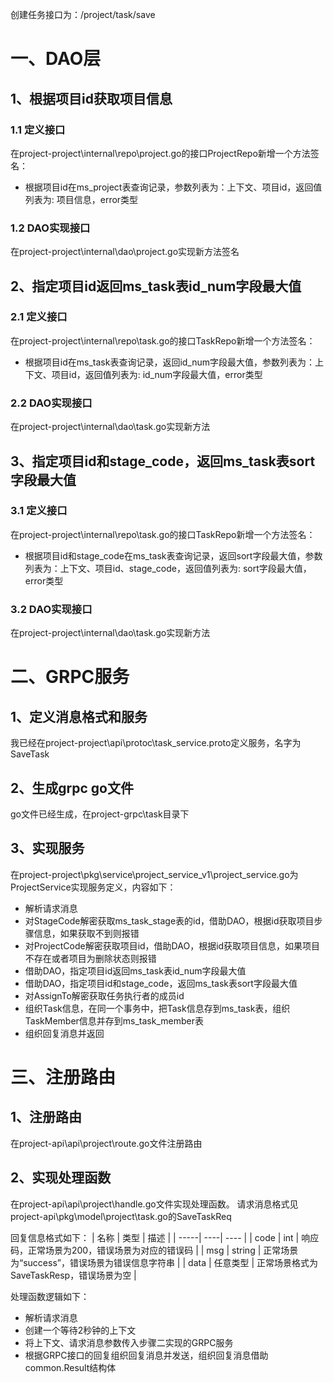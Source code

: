 创建任务接口为：/project/task/save

# 一、DAO层
## 1、根据项目id获取项目信息
### 1.1 定义接口
在project-project\internal\repo\project.go的接口ProjectRepo新增一个方法签名：
- 根据项目id在ms_project表查询记录，参数列表为：上下文、项目id，返回值列表为: 项目信息，error类型

### 1.2 DAO实现接口
在project-project\internal\dao\project.go实现新方法签名

## 2、指定项目id返回ms_task表id_num字段最大值
### 2.1 定义接口
在project-project\internal\repo\task.go的接口TaskRepo新增一个方法签名：
- 根据项目id在ms_task表查询记录，返回id_num字段最大值，参数列表为：上下文、项目id，返回值列表为: id_num字段最大值，error类型

### 2.2 DAO实现接口
在project-project\internal\dao\task.go实现新方法

## 3、指定项目id和stage_code，返回ms_task表sort字段最大值
### 3.1 定义接口
在project-project\internal\repo\task.go的接口TaskRepo新增一个方法签名：
- 根据项目id和stage_code在ms_task表查询记录，返回sort字段最大值，参数列表为：上下文、项目id、stage_code，返回值列表为: sort字段最大值，error类型

### 3.2 DAO实现接口
在project-project\internal\dao\task.go实现新方法

# 二、GRPC服务
## 1、定义消息格式和服务
我已经在project-project\api\protoc\task_service.proto定义服务，名字为SaveTask

## 2、生成grpc go文件
go文件已经生成，在project-grpc\task目录下

## 3、实现服务
在project-project\pkg\service\project_service_v1\project_service.go为ProjectService实现服务定义，内容如下：
- 解析请求消息
- 对StageCode解密获取ms_task_stage表的id，借助DAO，根据id获取项目步骤信息，如果获取不到则报错
- 对ProjectCode解密获取项目id，借助DAO，根据id获取项目信息，如果项目不存在或者项目为删除状态则报错
- 借助DAO，指定项目id返回ms_task表id_num字段最大值
- 借助DAO，指定项目id和stage_code，返回ms_task表sort字段最大值
- 对AssignTo解密获取任务执行者的成员id
- 组织Task信息，在同一个事务中，把Task信息存到ms_task表，组织TaskMember信息并存到ms_task_member表
- 组织回复消息并返回

# 三、注册路由
## 1、注册路由
在project-api\api\project\route.go文件注册路由

## 2、实现处理函数
在project-api\api\project\handle.go文件实现处理函数。
请求消息格式见project-api\pkg\model\project\task.go的SaveTaskReq

回复信息格式如下：
| 名称 | 类型 | 描述 |
| -----| ----| ---- |
| code | int | 响应码，正常场景为200，错误场景为对应的错误码 |
| msg | string  | 正常场景为“success”，错误场景为错误信息字符串 |
| data | 任意类型 | 正常场景格式为SaveTaskResp，错误场景为空 |

处理函数逻辑如下：
- 解析请求消息
- 创建一个等待2秒钟的上下文
- 将上下文、请求消息参数传入步骤二实现的GRPC服务
- 根据GRPC接口的回复组织回复消息并发送，组织回复消息借助common.Result结构体
